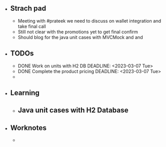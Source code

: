 - ## Strach pad
	- Meeting with #prateek we need to discuss on wallet integration and take final call
	- Still not clear with the promotions yet to get final confirm
	- Should blog for the java unit cases with MVCMock and and
- ## TODOs
	- DONE Work on units with H2 DB
	  DEADLINE: <2023-03-07 Tue>
	- DONE Complete the product pricing
	  DEADLINE: <2023-03-07 Tue>
	-
- ## Learning
	- Java unit cases with H2 Database
		-
- ## Worknotes
	-